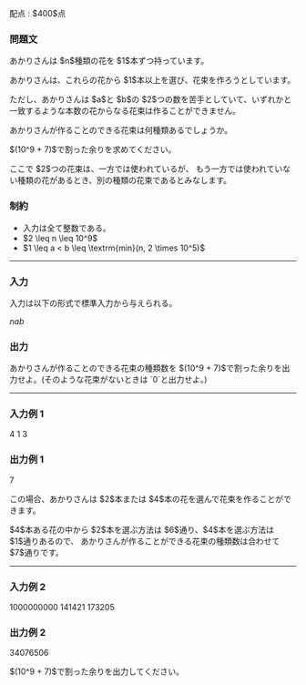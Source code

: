 
<div>

<span>

<span>

<p>
配点 : $400$点
</p>

<div>

<section>

### **問題文**

<p>
あかりさんは $n$種類の花を $1$本ずつ持っています。
</p>

<p>
あかりさんは、これらの花から $1$本以上を選び、花束を作ろうとしています。
</p>

<p>
ただし、あかりさんは $a$と $b$の $2$つの数を苦手としていて、いずれかと一致するような本数の花からなる花束は作ることができません。
</p>

<p>
あかりさんが作ることのできる花束は何種類あるでしょうか。
</p>

<p>
$(10^9 + 7)$で割った余りを求めてください。
</p>

<p>
ここで $2$つの花束は、一方では使われているが、
もう一方では使われていない種類の花があるとき、別の種類の花束であるとみなします。
</p>

</section>

</div>

<div>

<section>

### **制約**

<ul>

<li>
入力は全て整数である。
</li>

<li>
$2 \leq n \leq 10^9$
</li>

<li>
$1 \leq a < b \leq \textrm{min}(n, 2 \times 10^5)$
</li>

</ul>

</section>

</div>

---

<div>

<div>

<section>

### **入力**

<p>
入力は以下の形式で標準入力から与えられる。
</p>

<div>

$n$$a$$b$
</div>

</section>

</div>

<div>

<section>

### **出力**

<p>
あかりさんが作ることのできる花束の種類数を $(10^9 + 7)$で割った余りを出力せよ。(そのような花束がないときは `0`と出力せよ。)
</p>

</section>

</div>

</div>

---

<div>

<section>

### **入力例 1**

<div>

4 1 3

</div>

</section>

</div>

<div>

<section>

### **出力例 1**

<div>

7

</div>

<p>
この場合、あかりさんは $2$本または $4$本の花を選んで花束を作ることができます。
</p>

<p>
$4$本ある花の中から $2$本を選ぶ方法は $6$通り、$4$本を選ぶ方法は $1$通りあるので、
あかりさんが作ることができる花束の種類数は合わせて $7$通りです。
</p>

</section>

</div>

---

<div>

<section>

### **入力例 2**

<div>

1000000000 141421 173205

</div>

</section>

</div>

<div>

<section>

### **出力例 2**

<div>

34076506

</div>

<p>
$(10^9 + 7)$で割った余りを出力してください。
</p>

</section>

</div>

</span>

</span>

</div>
